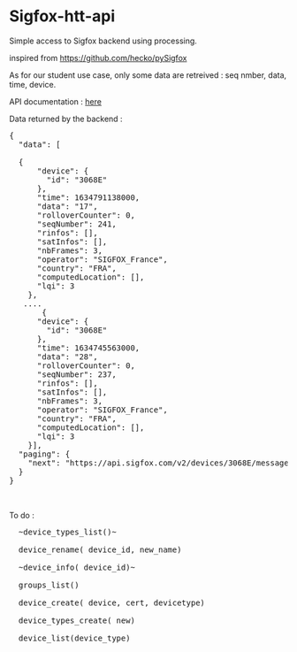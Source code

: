 # Sigfox-htt-api

Simple access to Sigfox backend using processing.

inspired from https://github.com/hecko/pySigfox

As for our student use case, only some data are retreived : seq nmber, data, time, device.

API documentation : [here](https://support.sigfox.com/apidocs)

Data returned by the backend :
<pre>
{
  "data": [
  
  {
      "device": {
        "id": "3068E"
      },
      "time": 1634791138000,
      "data": "17",
      "rolloverCounter": 0,
      "seqNumber": 241,
      "rinfos": [],
      "satInfos": [],
      "nbFrames": 3,
      "operator": "SIGFOX_France",
      "country": "FRA",
      "computedLocation": [],
      "lqi": 3
    },
   ....
       {
      "device": {
        "id": "3068E"
      },
      "time": 1634745563000,
      "data": "28",
      "rolloverCounter": 0,
      "seqNumber": 237,
      "rinfos": [],
      "satInfos": [],
      "nbFrames": 3,
      "operator": "SIGFOX_France",
      "country": "FRA",
      "computedLocation": [],
      "lqi": 3
    }],
  "paging": {
    "next": "https://api.sigfox.com/v2/devices/3068E/messages?limit=100&before=1634045666000"
  }
}
 

</pre>

To do : 
<pre>
  ~device_types_list()~

  device_rename( device_id, new_name)

  ~device_info( device_id)~

  groups_list()

  device_create( device, cert, devicetype)

  device_types_create( new)

  device_list(device_type)

</pre>
